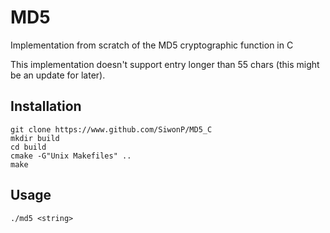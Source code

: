 # MD5

Implementation from scratch of the MD5 cryptographic function in C

This implementation doesn't support entry longer than 55 chars (this might be an
update for later).

## Installation 

```
git clone https://www.github.com/SiwonP/MD5_C 
mkdir build
cd build
cmake -G"Unix Makefiles" ..
make
```

## Usage

```
./md5 <string>
```

